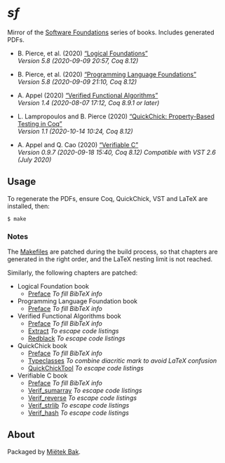 _sf_
====

Mirror of the [Software Foundations](http://softwarefoundations.cis.upenn.edu/) series of books.  Includes generated PDFs.

- B. Pierce, et al. (2020) [“Logical Foundations”](doc/pdf/lf.pdf)  
  _Version 5.8 (2020-09-09 20:57, Coq 8.12)_

- B. Pierce, et al. (2020) [“Programming Language Foundations”](doc/pdf/plf.pdf)  
  _Version 5.8 (2020-09-09 21:10, Coq 8.12)_

- A. Appel (2020) [“Verified Functional Algorithms”](doc/pdf/vfa.pdf)  
  _Version 1.4 (2020-08-07 17:12, Coq 8.9.1 or later)_

- L. Lampropoulos and B. Pierce (2020) [“QuickChick: Property-Based Testing in Coq”](doc/pdf/qc.pdf)  
  _Version 1.1 (2020-10-14 10:24, Coq 8.12)_

- A. Appel and Q. Cao (2020) [“Verifiable C”](doc/pdf/vc.pdf)  
  _Version 0.9.7 (2020-09-18 15:40, Coq 8.12) Compatible with VST 2.6 (July 2020)_


Usage
-----

To regenerate the PDFs, ensure Coq, QuickChick, VST and LaTeX are installed, then:

```
$ make
```

### Notes

The [Makefiles](src/Makefile.patch) are patched during the build process, so that chapters are generated in the right order, and the LaTeX nesting limit is not reached.

Similarly, the following chapters are patched:

- Logical Foundation book
  - [Preface](src/lf-Preface.v.patch) _To fill BibTeX info_
- Programming Language Foundation book
  - [Preface](src/plf-Preface.v.patch) _To fill BibTeX info_
- Verified Functional Algorithms book
  - [Preface](src/vfa-Preface.v.patch) _To fill BibTeX info_
  - [Extract](src/Extract.v.patch) _To escape code listings_
  - [Redblack](src/Redblack.v.patch) _To escape code listings_
- QuickChick book
  - [Preface](src/qc-Preface.v.patch) _To fill BibTeX info_
  - [Typeclasses](src/Typeclasses.v.patch) _To combine diacritic mark to avoid LaTeX confusion_
  - [QuickChickTool](src/QuickChickTool.v.patch) _To escape code listings_
- Verifiable C book
  - [Preface](src/vc-Preface.v.patch) _To fill BibTeX info_
  - [Verif_sumarray](src/Verif_sumarray.v.patch) _To escape code listings_
  - [Verif_reverse](src/Verif_reverse.v.patch) _To escape code listings_
  - [Verif_strlib](src/Verif_strlib.v.patch) _To escape code listings_
  - [Verif_hash](src/Verif_hash.v.patch) _To escape code listings_


About
-----

Packaged by [Miëtek Bak](https://mietek.io/).
